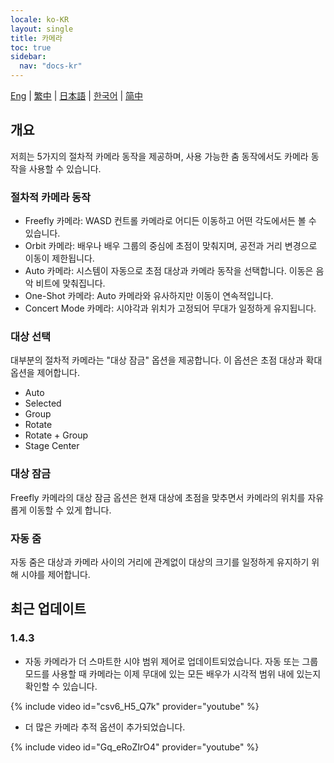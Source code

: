 ```yaml
---
locale: ko-KR
layout: single
title: 카메라
toc: true
sidebar:
  nav: "docs-kr"
---
```

[Eng](/dancexr/features/camera) | [繁中](/tw/dancexr/features/camera) | [日本語](/jp/dancexr/features/camera) | [한국어](/kr/dancexr/features/camera) | [简中](/zh/dancexr/features/camera)


## 개요
저희는 5가지의 절차적 카메라 동작을 제공하며, 사용 가능한 춤 동작에서도 카메라 동작을 사용할 수 있습니다.

### 절차적 카메라 동작
* Freefly 카메라: WASD 컨트롤 카메라로 어디든 이동하고 어떤 각도에서든 볼 수 있습니다.
* Orbit 카메라: 배우나 배우 그룹의 중심에 초점이 맞춰지며, 공전과 거리 변경으로 이동이 제한됩니다.
* Auto 카메라: 시스템이 자동으로 초점 대상과 카메라 동작을 선택합니다. 이동은 음악 비트에 맞춰집니다.
* One-Shot 카메라: Auto 카메라와 유사하지만 이동이 연속적입니다.
* Concert Mode 카메라: 시야각과 위치가 고정되어 무대가 일정하게 유지됩니다.

### 대상 선택
대부분의 절차적 카메라는 "대상 잠금" 옵션을 제공합니다. 이 옵션은 초점 대상과 확대 옵션을 제어합니다.
* Auto
* Selected
* Group
* Rotate
* Rotate + Group
* Stage Center

### 대상 잠금
Freefly 카메라의 대상 잠금 옵션은 현재 대상에 초점을 맞추면서 카메라의 위치를 자유롭게 이동할 수 있게 합니다.

### 자동 줌
자동 줌은 대상과 카메라 사이의 거리에 관계없이 대상의 크기를 일정하게 유지하기 위해 시야를 제어합니다.

## 최근 업데이트
### 1.4.3
* 자동 카메라가 더 스마트한 시야 범위 제어로 업데이트되었습니다. 자동 또는 그룹 모드를 사용할 때 카메라는 이제 무대에 있는 모든 배우가 시각적 범위 내에 있는지 확인할 수 있습니다.

{% include video id="csv6_H5_Q7k" provider="youtube" %}

* 더 많은 카메라 추적 옵션이 추가되었습니다.

{% include video id="Gq_eRoZIrO4" provider="youtube" %}